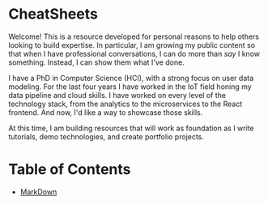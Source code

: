 # CheatSheets

Welcome!  This is a resource developed for personal reasons to help others looking to build expertise.  In particular, I am growing my public content so that when I have professional conversations, I can do more than *say* I know something.  Instead, I can show them what I've done. 

I have a PhD in Computer Science (HCI), with a strong focus on user data modeling.  For the last four years I have worked in the IoT field honing my data pipeline and cloud skills.  I have worked on every level of the technology stack, from the analytics to the microservices to the React frontend.  And now, I'd like a way to showcase those skills.  

At this time, I am building resources that will work as foundation as I write tutorials, demo technologies, and create portfolio projects.

# Table of Contents

- [MarkDown](markdown.md)
